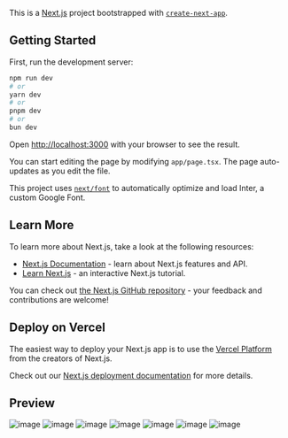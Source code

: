This is a [Next.js](https://nextjs.org/) project bootstrapped with [`create-next-app`](https://github.com/vercel/next.js/tree/canary/packages/create-next-app).

## Getting Started

First, run the development server:

```bash
npm run dev
# or
yarn dev
# or
pnpm dev
# or
bun dev
```

Open [http://localhost:3000](http://localhost:3000) with your browser to see the result.

You can start editing the page by modifying `app/page.tsx`. The page auto-updates as you edit the file.

This project uses [`next/font`](https://nextjs.org/docs/basic-features/font-optimization) to automatically optimize and load Inter, a custom Google Font.

## Learn More

To learn more about Next.js, take a look at the following resources:

- [Next.js Documentation](https://nextjs.org/docs) - learn about Next.js features and API.
- [Learn Next.js](https://nextjs.org/learn) - an interactive Next.js tutorial.

You can check out [the Next.js GitHub repository](https://github.com/vercel/next.js/) - your feedback and contributions are welcome!

## Deploy on Vercel

The easiest way to deploy your Next.js app is to use the [Vercel Platform](https://vercel.com/new?utm_medium=default-template&filter=next.js&utm_source=create-next-app&utm_campaign=create-next-app-readme) from the creators of Next.js.

Check out our [Next.js deployment documentation](https://nextjs.org/docs/deployment) for more details.

## Preview
![image](https://github.com/indrawanagung/rental-car-nextjs/assets/80109631/4206e53d-0ee2-4af7-b589-a7914c57f11c)
![image](https://github.com/indrawanagung/rental-car-nextjs/assets/80109631/2c0d0bb0-3d2f-496b-8e6f-73a32218bfb0)
![image](https://github.com/indrawanagung/rental-car-nextjs/assets/80109631/457241c0-cd9f-4f80-bcbf-a01990bb0a31)
![image](https://github.com/indrawanagung/rental-car-nextjs/assets/80109631/9ed21ba6-96cb-4b4d-b734-512a16d0a478)
![image](https://github.com/indrawanagung/rental-car-nextjs/assets/80109631/ce3329df-919f-4a14-afe4-772d2ff93295)
![image](https://github.com/indrawanagung/rental-car-nextjs/assets/80109631/fdc3fba1-54d0-4cff-8846-ff9ec6cf9d1d)
![image](https://github.com/indrawanagung/rental-car-nextjs/assets/80109631/eed94dc4-0401-4dfc-ab2d-e64988aec78a)







